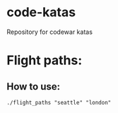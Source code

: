 # code-katas
Repository for codewar katas

# Flight paths:
## How to use:
```
./flight_paths "seattle" "london"
```
